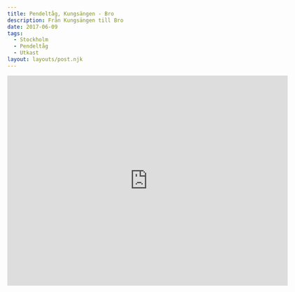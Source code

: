 ```yaml
---
title: Pendeltåg, Kungsängen - Bro
description: Från Kungsängen till Bro
date: 2017-06-09
tags:
  - Stockholm
  - Pendeltåg
  - Utkast
layout: layouts/post.njk
---
```

<iframe src="https://www.google.com/maps/d/embed?mid=1xWPaRwKZlCB6Rng3qIr8P0CvQpM58Tvh" width="640" height="480" frameborder="0"></iframe>